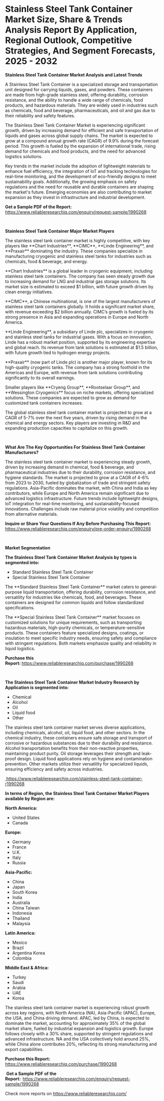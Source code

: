 <p><h1>Stainless Steel Tank Container Market Size, Share & Trends Analysis Report By Application, Regional Outlook, Competitive Strategies, And Segment Forecasts, 2025 - 2032</h1></p><p><strong>Stainless Steel Tank Container Market Analysis and Latest Trends</strong></p>
<p><p>A Stainless Steel Tank Container is a specialized storage and transportation unit designed for carrying liquids, gases, and powders. These containers are made from high-grade stainless steel, offering durability, corrosion resistance, and the ability to handle a wide range of chemicals, food products, and hazardous materials. They are widely used in industries such as chemicals, food and beverage, pharmaceuticals, and oil and gas due to their reliability and safety features.</p><p>The Stainless Steel Tank Container Market is experiencing significant growth, driven by increasing demand for efficient and safe transportation of liquids and gases across global supply chains. The market is expected to grow at a compound annual growth rate (CAGR) of 9.9% during the forecast period. This growth is fueled by the expansion of international trade, rising demand for chemicals and food products, and the need for advanced logistics solutions.</p><p>Key trends in the market include the adoption of lightweight materials to enhance fuel efficiency, the integration of IoT and tracking technologies for real-time monitoring, and the development of eco-friendly designs to meet sustainability goals. Additionally, the growing emphasis on safety regulations and the need for reusable and durable containers are shaping the market's future. Emerging economies are also contributing to market expansion as they invest in infrastructure and industrial development.</p></p>
<p><strong>Get a Sample PDF of the Report:&nbsp;</strong> <a href="https://www.reliableresearchiq.com/enquiry/request-sample/1990268?utm_campaign=1144&utm_medium=2&utm_source=Github&utm_content=ia&utm_term=22012025&utm_id=stainless-steel-tank-container">https://www.reliableresearchiq.com/enquiry/request-sample/1990268</a></p>
<p>&nbsp;</p>
<p><strong>Stainless Steel Tank Container Major Market Players</strong></p>
<p><p>The stainless steel tank container market is highly competitive, with key players like **Chart Industries**, **CIMC**, **Linde Engineering**, and **Praxair** dominating the industry. These companies specialize in manufacturing cryogenic and stainless steel tanks for industries such as chemicals, food & beverage, and energy.</p><p>**Chart Industries** is a global leader in cryogenic equipment, including stainless steel tank containers. The company has seen steady growth due to increasing demand for LNG and industrial gas storage solutions. Its market size is estimated to exceed $1 billion, with future growth driven by clean energy initiatives.</p><p>**CIMC**, a Chinese multinational, is one of the largest manufacturers of stainless steel tank containers globally. It holds a significant market share, with revenue exceeding $2 billion annually. CIMC’s growth is fueled by its strong presence in Asia and expanding operations in Europe and North America.</p><p>**Linde Engineering**, a subsidiary of Linde plc, specializes in cryogenic and stainless steel tanks for industrial gases. With a focus on innovation, Linde has a robust market position, supported by its engineering expertise and global reach. Its revenue from tank solutions is estimated at $1.5 billion, with future growth tied to hydrogen energy projects.</p><p>**Praxair** (now part of Linde plc) is another major player, known for its high-quality cryogenic tanks. The company has a strong foothold in the Americas and Europe, with revenue from tank solutions contributing significantly to its overall earnings.</p><p>Smaller players like **Cryeng Group**, **Rootselaar Group**, and **Wessington Cryogenics** focus on niche markets, offering specialized solutions. These companies are expected to grow as demand for customized tank containers increases.</p><p>The global stainless steel tank container market is projected to grow at a CAGR of 5-7% over the next five years, driven by rising demand in the chemical and energy sectors. Key players are investing in R&D and expanding production capacities to capitalize on this growth.</p></p>
<p>&nbsp;</p>
<p><strong>What Are The Key Opportunities For Stainless Steel Tank Container Manufacturers?</strong></p>
<p><p>The stainless steel tank container market is experiencing steady growth, driven by increasing demand in chemical, food & beverage, and pharmaceutical industries due to their durability, corrosion resistance, and hygiene standards. The market is projected to grow at a CAGR of 4-6% from 2023 to 2030, fueled by globalization of trade and stringent safety regulations. Asia-Pacific dominates the market, with China and India as key contributors, while Europe and North America remain significant due to advanced logistics infrastructure. Future trends include lightweight designs, IoT integration for real-time monitoring, and sustainability-focused innovations. Challenges include raw material price volatility and competition from alternative materials.</p></p>
<p><strong>Inquire or Share Your Questions If Any Before Purchasing This Report:</strong> <a href="https://www.reliableresearchiq.com/enquiry/pre-order-enquiry/1990268?utm_campaign=1144&utm_medium=2&utm_source=Github&utm_content=ia&utm_term=22012025&utm_id=stainless-steel-tank-container">https://www.reliableresearchiq.com/enquiry/pre-order-enquiry/1990268</a></p>
<p>&nbsp;</p>
<p><strong>Market Segmentation</strong></p>
<p><strong>The Stainless Steel Tank Container Market Analysis by types is segmented into:</strong></p>
<p><ul><li>Standard Stainless Steel Tank Container</li><li>Special Stainless Steel Tank Container</li></ul></p>
<p><p>The **Standard Stainless Steel Tank Container** market caters to general-purpose liquid transportation, offering durability, corrosion resistance, and versatility for industries like chemicals, food, and beverages. These containers are designed for common liquids and follow standardized specifications.</p><p>The **Special Stainless Steel Tank Container** market focuses on customized solutions for unique requirements, such as transporting hazardous materials, high-purity chemicals, or temperature-sensitive products. These containers feature specialized designs, coatings, or insulation to meet specific industry needs, ensuring safety and compliance with stringent regulations. Both markets emphasize quality and reliability in liquid logistics.</p></p>
<p><strong>Purchase this Report:&nbsp;</strong><a href="https://www.reliableresearchiq.com/purchase/1990268?utm_campaign=1144&utm_medium=2&utm_source=Github&utm_content=ia&utm_term=22012025&utm_id=stainless-steel-tank-container">https://www.reliableresearchiq.com/purchase/1990268</a></p>
<p>&nbsp;</p>
<p><strong>The Stainless Steel Tank Container Market Industry Research by Application is segmented into:</strong></p>
<p><ul><li>Chemical</li><li>Alcohol</li><li>Oil</li><li>Liquid food</li><li>Other</li></ul></p>
<p><p>The stainless steel tank container market serves diverse applications, including chemicals, alcohol, oil, liquid food, and other sectors. In the chemical industry, these containers ensure safe storage and transport of corrosive or hazardous substances due to their durability and resistance. Alcohol transportation benefits from their non-reactive properties, maintaining product purity. Oil storage leverages their strength and leak-proof design. Liquid food applications rely on hygiene and contamination prevention. Other markets utilize their versatility for specialized liquids, ensuring efficiency and safety across industries.</p></p>
<p><a href="https://www.reliableresearchiq.com/stainless-steel-tank-container-r1990268?utm_campaign=1144&utm_medium=2&utm_source=Github&utm_content=ia&utm_term=22012025&utm_id=stainless-steel-tank-container">&nbsp;https://www.reliableresearchiq.com/stainless-steel-tank-container-r1990268</a></p>
<p><strong>In terms of Region, the Stainless Steel Tank Container Market Players available by Region are:</strong></p>
<p>
    <p> <strong> North America: </strong>
        <ul>
            <li>United States</li>
            <li>Canada</li>
        </ul>
        </p> 
    <p> <strong> Europe: </strong>
        <ul>
            <li>Germany</li>
            <li>France</li>
            <li>U.K.</li>
            <li>Italy</li>
            <li>Russia</li>
        </ul>
        </p> 
    <p> <strong> Asia-Pacific: </strong>
        <ul>
            <li>China</li>
            <li>Japan</li>
            <li>South Korea</li>
            <li>India</li>
            <li>Australia</li>
            <li>China Taiwan</li>
            <li>Indonesia</li>
            <li>Thailand</li>
            <li>Malaysia</li>
        </ul>
        </p> 
    <p> <strong> Latin America: </strong>
        <ul>
            <li>Mexico</li>
            <li>Brazil</li>
            <li>Argentina Korea</li>
            <li>Colombia</li>
        </ul>
        </p> 
    <p> <strong> Middle East & Africa: </strong>
        <ul>
            <li>Turkey</li>
            <li>Saudi</li>
            <li>Arabia</li>
            <li>UAE</li>
            <li>Korea</li>
        </ul>
    </p>
    </p>
<p><p>The stainless steel tank container market is experiencing robust growth across key regions, with North America (NA), Asia-Pacific (APAC), Europe, the USA, and China driving demand. APAC, led by China, is expected to dominate the market, accounting for approximately 35% of the global market share, fueled by industrial expansion and logistics growth. Europe follows closely with a 30% share, supported by stringent regulations and advanced infrastructure. NA and the USA collectively hold around 25%, while China alone contributes 20%, reflecting its strong manufacturing and export capabilities.</p></p>
<p><strong>Purchase this Report: </strong><a href="https://www.reliableresearchiq.com/purchase/1990268?utm_campaign=1144&utm_medium=2&utm_source=Github&utm_content=ia&utm_term=22012025&utm_id=stainless-steel-tank-container">https://www.reliableresearchiq.com/purchase/1990268</a></p>
<p>&nbsp;<strong>Get a Sample PDF of the Report:&nbsp;&nbsp;</strong><a href="https://www.reliableresearchiq.com/enquiry/request-sample/1990268?utm_campaign=1144&utm_medium=2&utm_source=Github&utm_content=ia&utm_term=22012025&utm_id=stainless-steel-tank-container">https://www.reliableresearchiq.com/enquiry/request-sample/1990268</a></p>
<p><strong></strong></p>
<p>Check more reports on <a href="https://www.reliableresearchiq.com/?utm_campaign=1144&utm_medium=2&utm_source=Github&utm_content=ia&utm_term=22012025&utm_id=stainless-steel-tank-container">https://www.reliableresearchiq.com/</a></p>